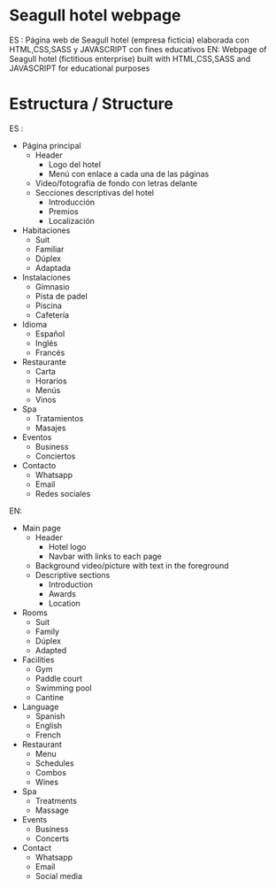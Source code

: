 # Seagull hotel webpage
ES : Página web de Seagull hotel (empresa ficticia) elaborada con HTML,CSS,SASS y JAVASCRIPT con fines educativos
EN: Webpage of Seagull hotel (fictitious enterprise) built with HTML,CSS,SASS and JAVASCRIPT for educational purposes

# Estructura / Structure
ES : 
- Página principal
  - Header
    - Logo del hotel
    - Menú con enlace a cada una de las páginas
  - Video/fotografía de fondo con letras delante
  - Secciones descriptivas del hotel
    - Introducción
    - Premios
    - Localización
- Habitaciones
  - Suit
  - Familiar
  - Dúplex
  - Adaptada
- Instalaciones
  - Gimnasio
  - Pista de padel
  - Piscina
  - Cafetería
- Idioma
  - Español
  - Inglés
  - Francés
- Restaurante
  - Carta
  - Horarios
  - Menús
  - Vinos	
- Spa
  - Tratamientos
  - Masajes
- Eventos
  - Business
  - Conciertos
- Contacto
  - Whatsapp
  - Email 
  - Redes sociales

EN: 
- Main page
  - Header
    - Hotel logo
    - Navbar with links to each page
  - Background video/picture with text in the foreground
  - Descriptive sections
    - Introduction
    - Awards
    - Location
- Rooms
  - Suit
  - Family
  - Dúplex
  - Adapted
- Facilities
  - Gym
  - Paddle court
  - Swimming pool
  - Cantine
- Language
  - Spanish
  - English
  - French
- Restaurant
  - Menu
  - Schedules
  - Combos
  - Wines	
- Spa
  - Treatments
  - Massage
- Events
  - Business
  - Concerts
- Contact
  - Whatsapp
  - Email 
  - Social media